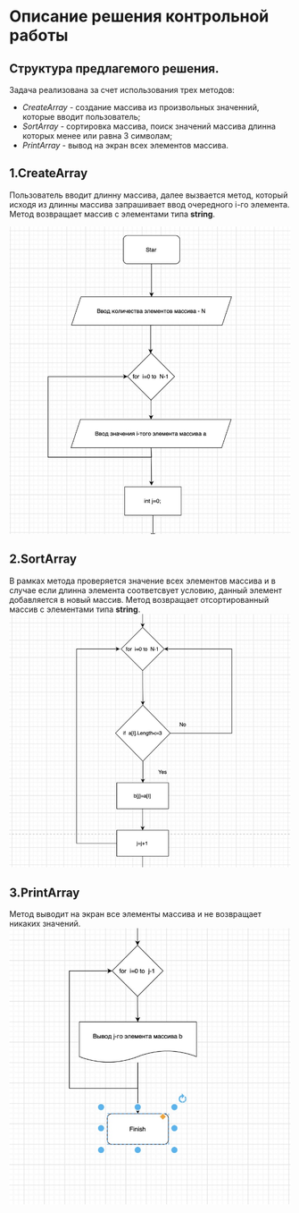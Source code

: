 # Описание решения контрольной работы
## Cтруктура предлагемого решения.

Задача реализована за счет использования трех методов:
 * _CreateArray_ - создание массива из произвольных значенний, которые вводит пользователь;
 * _SortArray_ - сортировка массива, поиск значений массива длинна которых менее или равна 3 символам;
 * _PrintArray_ - вывод на экран всех элементов массива.

## 1.CreateArray 

Пользователь вводит длинну массива, далее вызвается метод, который исходя из длинны массива запрашивает ввод очередного i-го элемента. Метод возвращает массив с элементами типа __string__.

![Создание массива](CreatArrya.jpg)
## 2.SortArray 

В рамках метода проверяется значение всех элементов массива и в случае если длинна элемента соответсвует условию, данный элемент добавляется в новый массив. Метод возвращает отсортированный массив с элементами типа __string__.
![Создание массива](SortArray.jpg)

## 3.PrintArray 

Метод выводит на экран все элементы массива и не возвращает никаких значений.
![Создание массива](PrintArray.jpg)

